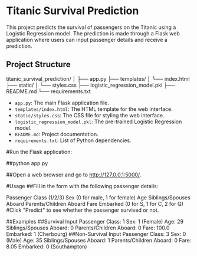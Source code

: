 # Titanic Survival Prediction

This project predicts the survival of passengers on the Titanic using a Logistic Regression model. The prediction is made through a Flask web application where users can input passenger details and receive a prediction.

## Project Structure

titanic_survival_prediction/
│
├── app.py
├── templates/
│ └── index.html
├── static/
│ └── styles.css
├── logistic_regression_model.pkl
├── README.md
└── requirements.txt

- `app.py`: The main Flask application file.
- `templates/index.html`: The HTML template for the web interface.
- `static/styles.css`: The CSS file for styling the web interface.
- `logistic_regression_model.pkl`: The pre-trained Logistic Regression model.
- `README.md`: Project documentation.
- `requirements.txt`: List of Python dependencies.


#Run the Flask application:

##python app.py

##Open a web browser and go to http://127.0.0.1:5000/.


#Usage
##Fill in the form with the following passenger details:

Passenger Class (1/2/3)
Sex (0 for male, 1 for female)
Age
Siblings/Spouses Aboard
Parents/Children Aboard
Fare
Embarked (0 for S, 1 for C, 2 for Q)
#Click "Predict" to see whether the passenger survived or not.

##Examples
##Survival Input
Passenger Class: 1
Sex: 1 (Female)
Age: 29
Siblings/Spouses Aboard: 0
Parents/Children Aboard: 0
Fare: 100.0
Embarked: 1 (Cherbourg)
##Non-Survival Input
Passenger Class: 3
Sex: 0 (Male)
Age: 35
Siblings/Spouses Aboard: 1
Parents/Children Aboard: 0
Fare: 8.05
Embarked: 0 (Southampton)
